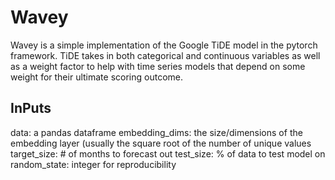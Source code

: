# Wavey

Wavey is a simple implementation of the Google TiDE model in the pytorch framework.  TiDE takes in both categorical
and continuous variables as well as a weight factor to help with time series models that depend on some weight for 
their ultimate scoring outcome.  

## InPuts

data: a pandas dataframe
embedding_dims: the size/dimensions of the embedding layer (usually the square root of the number of unique values
target_size: # of months to forecast out
test_size: % of data to test model on
random_state: integer for reproducibility 


